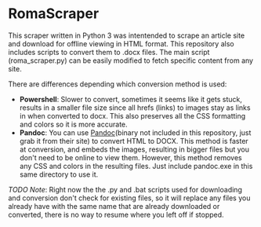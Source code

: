 **RomaScraper**
===============

This scraper written in Python 3 was intentended to scrape an article site and download for offline viewing in HTML format. This repository also includes scripts to convert them to .docx files. The main script (roma_scraper.py) can be easily modified to fetch specific content from any site.

There are differences depending which conversion method is used:
* **Powershell**: Slower to convert, sometimes it seems like it gets stuck, results in a smaller file size since all hrefs (links) to images stay as links in when converted to docx. This also preserves all the CSS formatting and colors so it is more accurate.
* **Pandoc**: You can use [Pandoc](https://pandoc.org/index.html)(binary not included in this repository, just grab it from their site) to convert HTML to DOCX. This method is faster at conversion, and embeds the images, resulting in bigger files but you don't need to be online to view them. However, this method removes any CSS and colors in the resulting files. Just include pandoc.exe in this same directory to use it.

*TODO Note*: Right now the the .py and .bat scripts used for downloading and conversion don't check for existing files, so it will replace any files you already have with the same name that are already downloaded or converted, there is no way to resume where you left off if stopped.
